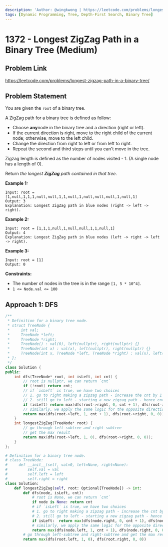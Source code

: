 ```yaml
---
description: 'Author: @wingkwong | https://leetcode.com/problems/longest-zigzag-path-in-a-binary-tree/'
tags: [Dynamic Programming, Tree, Depth-First Search, Binary Tree]
---
```


# 1372 - Longest ZigZag Path in a Binary Tree (Medium) 

## Problem Link

https://leetcode.com/problems/longest-zigzag-path-in-a-binary-tree/

## Problem Statement

You are given the `root` of a binary tree.

A ZigZag path for a binary tree is defined as follow:

- Choose **any**node in the binary tree and a direction (right or left).
- If the current direction is right, move to the right child of the current node; otherwise, move to the left child.
- Change the direction from right to left or from left to right.
- Repeat the second and third steps until you can't move in the tree.

Zigzag length is defined as the number of nodes visited - 1. (A single node has a length of 0).

Return *the longest **ZigZag** path contained in that tree*.

**Example 1:**

```
Input: root = [1,null,1,1,1,null,null,1,1,null,1,null,null,null,1,null,1]
Output: 3
Explanation: Longest ZigZag path in blue nodes (right -> left -> right).
```

**Example 2:**

```
Input: root = [1,1,1,null,1,null,null,1,1,null,1]
Output: 4
Explanation: Longest ZigZag path in blue nodes (left -> right -> left -> right).
```

**Example 3:**

```
Input: root = [1]
Output: 0
```

**Constraints:**

- The number of nodes in the tree is in the range `[1, 5 * 10^4]`.
- `1 <= Node.val <= 100`

## Approach 1: DFS

<Tabs>
<TabItem value="cpp" label="C++">
<SolutionAuthor name="@wingkwong"/>

```cpp
/**
 * Definition for a binary tree node.
 * struct TreeNode {
 *     int val;
 *     TreeNode *left;
 *     TreeNode *right;
 *     TreeNode() : val(0), left(nullptr), right(nullptr) {}
 *     TreeNode(int x) : val(x), left(nullptr), right(nullptr) {}
 *     TreeNode(int x, TreeNode *left, TreeNode *right) : val(x), left(left), right(right) {}
 * };
 */
class Solution {
public:
    int dfs(TreeNode* root, int isLeft, int cnt) {
        // root is nullptr, we can return `cnt`
        if (!root) return cnt;
        // if `isLeft` is true, we have two choices
        // 1. go to right making a zipzag path - increase the cnt by 1 
        // 2. still go to left - starting a new zigzag path - hence cnt is set to 0
        if (isLeft) return max(dfs(root->right, 0, cnt + 1), dfs(root->left, 1, 0));
        // similarly, we apply the same logic for the opposite direction
        return max(dfs(root->left, 1, cnt + 1), dfs(root->right, 0, 0));
    }
    int longestZigZag(TreeNode* root) {
        // go through left-subtree and right-subtree
        // get the max result
        return max(dfs(root->left, 1, 0), dfs(root->right, 0, 0));
    }
};
```

</TabItem>
<TabItem value="py" label="Python">
<SolutionAuthor name="@wingkwong"/>

```py
# Definition for a binary tree node.
# class TreeNode:
#     def __init__(self, val=0, left=None, right=None):
#         self.val = val
#         self.left = left
#         self.right = right
class Solution:
    def longestZigZag(self, root: Optional[TreeNode]) -> int:
        def dfs(node, isLeft, cnt):
            # root is None, we can return `cnt`
            if node is None: return cnt
            # if `isLeft` is true, we have two choices
            # 1. go to right making a zipzag path - increase the cnt by 1
            # 2. still go to left - starting a new zigzag path - hence cnt is set to 0
            if isLeft:  return max(dfs(node.right, 0, cnt + 1), dfs(node.left, 1, 0))
            # similarly, we apply the same logic for the opposite direction
            return max(dfs(node.left, 1, cnt + 1), dfs(node.right, 0, 0))
        # go through left-subtree and right-subtree and get the max result
        return max(dfs(root.left, 1, 0), dfs(root.right, 0, 0))

```

</TabItem>

</Tabs>